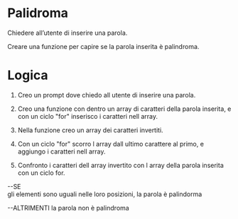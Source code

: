 # Palidroma

Chiedere all’utente di inserire una parola.

Creare una funzione per capire se la parola inserita è palindroma.

# Logica 

1. Creo un prompt dove chiedo all utente di inserire una parola.

2. Creo una funzione con dentro un array di caratteri della parola inserita, e con un ciclo "for" inserisco i caratteri nell array.

 
3. Nella funzione creo un array dei caratteri invertiti.

4.  Con un ciclo "for" scorro l array dall ultimo carattere al primo, e aggiungo i caratteri nell array. 

5. Confronto i caratteri dell array invertito con l array della parola inserita con un ciclo for.

--SE    
    gli elementi sono uguali nelle loro posizioni, la parola è palindorma
    
--ALTRIMENTI 
    la parola non è palindroma